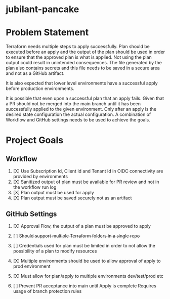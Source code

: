 # jubilant-pancake

# Problem Statement
Terraform needs multiple steps to apply successfully.  Plan should be executed before an apply and the output of the plan should be used in order to ensure that the approved plan is what is applied.  Not using the plan output could result in unintended consequences.  The file generated by the plan also contains secrets and this file needs to be saved in a secure area and not as a GitHub artifact.

It is also expected that lower level environments have a successful apply before production environments.

It is possible that even upon a successful plan that an apply fails.  Given that a PR should not be merged into the main branch until it has been successfully applied to the given environment.  Only after an apply is the desired state configuration the actual configuration.
A combination of Workflow and GitHub settings needs to be used to achieve the goals.

# Project Goals

## Workflow
1. [X] Use Subscription Id, Client Id and Tenant Id in OIDC connectivity are provided by environments
1. [X] Sanitized output of plan must be available for PR review and not in the workflow run log
1. [X] Plan output must be used for apply
1. [X] Plan output must be saved securely not as an artifact

## GitHub Settings
1. [X] Approval Flow, the output of a plan must be approved to apply

1. [ ] ~~Should support multiple Terraform folders in a single repo~~
1. [ ] Credentials used for plan must be limited in order to not allow the possibility of a plan to modify resources
1. [X] Multiple environments should be used to allow approval of apply to prod environment
1. [X] Must allow for plan/apply to multiple environments dev/test/prod etc
1. [ ] Prevent PR acceptance into main until Apply is complete
      Requires usage of branch protection rules
